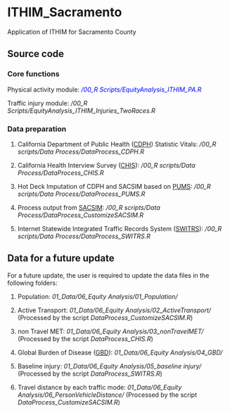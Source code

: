 # ITHIM_Sacramento

Application of ITHIM for Sacramento County

## Source code ##

### Core functions ###

Physical activity module: <span style="color:blue">*/00_R Scripts/EquityAnalysis_ITHIM_PA.R*</span>

Traffic injury module: */00_R Scripts/EquityAnalysis_ITHIM_Injuries_TwoRaces.R*

### Data preparation ###

1. California Department of Public Health ([CDPH](http://https://www.cdph.ca.gov/Programs/CHSI/Pages/Data-and-Statistics-.aspx)) Statistic Vitals: */00_R scripts/Data Process/DataProcess_CDPH.R*

2. California Health Interview Survey ([CHIS](http://http://healthpolicy.ucla.edu/chis/Pages/default.aspx)): */00_R scripts/Data Process/DataProcess_CHIS.R*

3. Hot Deck Imputation of CDPH and SACSIM based on [PUMS](https://www.census.gov/programs-surveys/acs/data/pums.html): */00_R scripts/Data Process/DataProcess_PUMS.R*

4. Process output from [SACSIM](http://www.sacog.org/sites/main/files/file-attachments/plnrscmte_sacog_travel_model_wkshp_27mar2014.pdf): */00_R scripts/Data Process/DataProcess_CustomizeSACSIM.R*

5. Internet Statewide Integrated Traffic Records System ([SWITRS](https://www.chp.ca.gov/programs-services/services-information/switrs-internet-statewide-integrated-traffic-records-system)): */00_R scripts/Data Process/DataProcess_SWITRS.R*

## Data for a future update ##

For a future update, the user is required to update the data files in the following folders:

1. Population: *01_Data/06_Equity Analysis/01_Population/*

2. Active Transport: *01_Data/06_Equity Analysis/02_ActiveTransport/* (Processed by the script *DataProcess_CustomizeSACSIM.R*)

3. non Travel MET: *01_Data/06_Equity Analysis/03_nonTravelMET/* (Processed by the script *DataProcess_CHIS.R*)

4. Global Burden of Disease ([GBD](http://www.healthdata.org/gbd)): *01_Data/06_Equity Analysis/04_GBD/*

5. Baseline injury: *01_Data/06_Equity Analysis/05_baseline injury/* (Processed by the script *DataProcess_SWITRS.R*)

6. Travel distance by each traffic mode: *01_Data/06_Equity Analysis/06_PersonVehicleDistance/* (Processed by the script *DataProcess_CustomizeSACSIM.R*)







